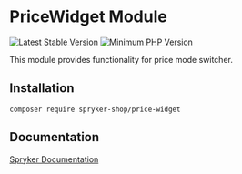 # PriceWidget Module
[![Latest Stable Version](https://poser.pugx.org/spryker-shop/price-widget/v/stable.svg)](https://packagist.org/packages/spryker-shop/price-widget)
[![Minimum PHP Version](https://img.shields.io/badge/php-%3E%3D%207.3-8892BF.svg)](https://php.net/)

This module provides functionality for price mode switcher.

## Installation

```
composer require spryker-shop/price-widget
```

## Documentation

[Spryker Documentation](https://academy.spryker.com)
